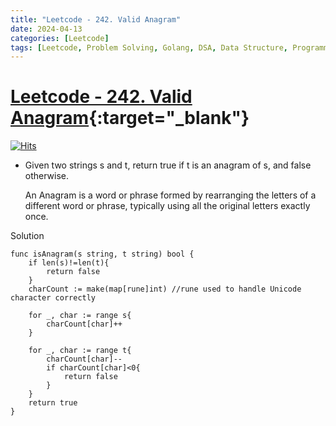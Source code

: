 ```yaml
---
title: "Leetcode - 242. Valid Anagram"
date: 2024-04-13
categories: [Leetcode]
tags: [Leetcode, Problem Solving, Golang, DSA, Data Structure, Programming, Algorithm, Hash Table, String, Sorting]
---
```


# [Leetcode - 242. Valid Anagram](https://leetcode.com/problems/valid-anagram/description/){:target="_blank"}
[![Hits](https://hits.sh/mokhlesurr031.github.io/posts/leetcode-valid-anagram.svg)](https://hits.sh/mokhlesurr031.github.io/posts/leetcode-valid-anagram/)

- Given two strings s and t, return true if t is an anagram of s, and false otherwise.

    An Anagram is a word or phrase formed by rearranging the letters of a different word or phrase, typically using all the original letters exactly once.



Solution
```
func isAnagram(s string, t string) bool {
    if len(s)!=len(t){
        return false
    }
    charCount := make(map[rune]int) //rune used to handle Unicode character correctly
    
    for _, char := range s{
        charCount[char]++
    }
    
    for _, char := range t{
        charCount[char]--
        if charCount[char]<0{
            return false
        }
    }
    return true
}

```
